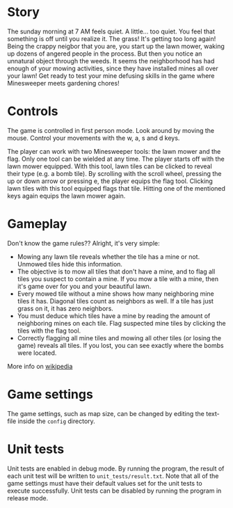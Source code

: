# Story
The sunday morning at 7 AM feels quiet. A little... too quiet. You feel that something is off until you realize it.
The grass! It's getting too long again! Being the crappy neigbor that you are, you start up the lawn mower, waking
up dozens of angered people in the process.
	But then you notice an unnatural object through the weeds. It seems the neighborhood has had enough of your
mowing activities, since they have installed mines all over your lawn! Get ready to test your mine defusing skills
in the game where Minesweeper meets gardening chores!

# Controls
The game is controlled in first person mode. Look around by moving the mouse. Control your movements with the w, a,
s and d keys.

The player can work with two Minesweeper tools: the lawn mower and the flag. Only one tool can be wielded at any
time. The player starts off with the lawn mower equipped. With this tool, lawn tiles can be clicked to reveal their
type (e.g. a bomb tile). By scrolling with the scroll wheel, pressing the up or down arrow or pressing e, the player
equips the flag tool. Clicking lawn tiles with this tool equipped flags that tile. Hitting one of the mentioned keys
again equips the lawn mower again.

# Gameplay
Don't know the game rules?? Alright, it's very simple:
- Mowing any lawn tile reveals whether the tile has a mine or not. Unmowed tiles hide this information.
- The objective is to mow all tiles that don't have a mine, and to flag all tiles you suspect to contain a mine. If you mow a tile with a mine, then it's game over for you and your beautiful lawn.
- Every mowed tile without a mine shows how many neighboring mine tiles it has. Diagonal tiles count as neighbors as well. If a tile has just grass on it, it has zero neighbors.
- You must deduce which tiles have a mine by reading the amount of neighboring mines on each tile. Flag suspected mine tiles by clicking the tiles with the flag tool.
- Correctly flagging all mine tiles and mowing all other tiles (or losing the game) reveals all tiles. If you lost, you can see exactly where the bombs were located.

More info on [wikipedia](https://en.wikipedia.org/wiki/Minesweeper_(video_game))

# Game settings
The game settings, such as map size, can be changed by editing the text-file inside the `config` directory.

# Unit tests
Unit tests are enabled in debug mode. By running the program, the result of each unit test will be written to `unit_tests/result.txt`. Note that all of the game settings must have their default values set for the unit tests to execute successfully. Unit tests can be disabled by running the program in release mode.
